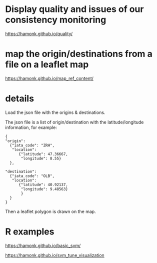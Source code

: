 # Display quality and issues of our consistency monitoring

https://hamonk.github.io/quality/

# map the origin/destinations from a file on a leaflet map

https://hamonk.github.io/map_ref_content/

# details

Load the json file with the origins & destinations.

The json file is a list of origin/destination with the latitude/longitude information, for example:
```
{
"origin": 
  {"iata_code": "ZRH", 
   "location": 
      {"latitude": 47.36667, 
       "longitude": 8.55}
  },
  
"destination": 
  {"iata_code": "OLB",
   "location": 
      {"latitude": 40.92137,
       "longitude": 9.48563}
       }
  }
}
```

Then a leaflet polygon is drawn on the map.

# R examples
https://hamonk.github.io/basic_svm/

https://hamonk.github.io/svm_tune_visualization


